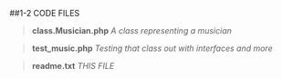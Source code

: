 ##1-2 CODE FILES
> **class.Musician.php**		*A class representing a musician*

> **test_music.php**			  *Testing that class out with interfaces and more*

> **readme.txt**				    *THIS FILE*
